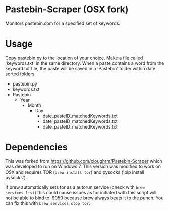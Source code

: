 Pastebin-Scraper (OSX fork)
================

Monitors pastebin.com for a specified set of keywords.

Usage
=====

Copy pastebin.py to the location of your choice. Make a file called 'keywords.txt' in the same directory. When a paste contains a word from the keyword.txt file, the paste will be saved in a 'Pastebin' folder within date sorted folders.
- pastebin.py
- keywords.txt
- Pastebin
	- Year
		- Month
			- Day
				- date_pasteID_matchedKeywords.txt
				- date_pasteID_matchedKeywords.txt
				- date_pasteID_matchedKeywords.txt

Dependencies
============

This was forked from https://github.com/cloughrm/Pastebin-Scraper which was developed to run on Windows 7. This version was modified to work on OSX and requires TOR (`brew install tor`) and pysocks ('pip install pysocks'). 

If brew automatically sets tor as a autorun service (check with `brew services list`) this could cause issues as tor initiated with this script will not be able to bind to :9050 because brew always beats it to the punch. You can fix this with `brew services stop tor`. 
